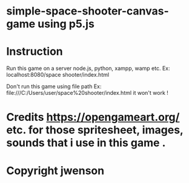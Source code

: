 # simple-space-shooter-canvas-game using p5.js
# Instruction 
Run this game on a server node.js, python, xampp, wamp etc. Ex: localhost:8080/space shooter/index.html

Don't run this game using file path Ex: file:///C:/Users/user/space%20shooter/index.html it won't work !
# Credits https://opengameart.org/ etc. for those spritesheet, images, sounds that i use in this game .
# Copyright jwenson
